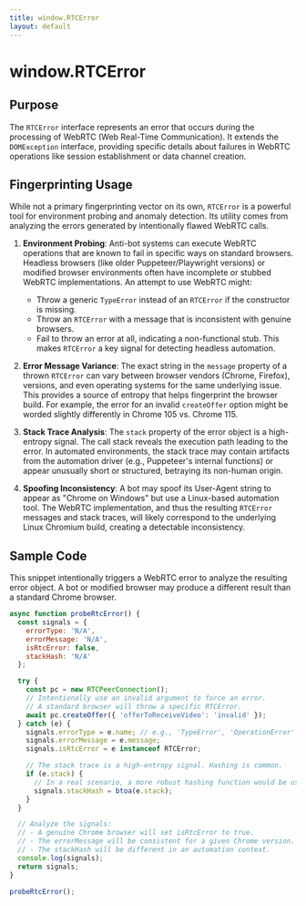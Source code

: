 ```yaml
---
title: window.RTCError
layout: default
---
```

# window.RTCError
## Purpose
The `RTCError` interface represents an error that occurs during the processing of WebRTC (Web Real-Time Communication). It extends the `DOMException` interface, providing specific details about failures in WebRTC operations like session establishment or data channel creation.

## Fingerprinting Usage
While not a primary fingerprinting vector on its own, `RTCError` is a powerful tool for environment probing and anomaly detection. Its utility comes from analyzing the errors generated by intentionally flawed WebRTC calls.

1.  **Environment Probing**: Anti-bot systems can execute WebRTC operations that are known to fail in specific ways on standard browsers. Headless browsers (like older Puppeteer/Playwright versions) or modified browser environments often have incomplete or stubbed WebRTC implementations. An attempt to use WebRTC might:
    *   Throw a generic `TypeError` instead of an `RTCError` if the constructor is missing.
    *   Throw an `RTCError` with a message that is inconsistent with genuine browsers.
    *   Fail to throw an error at all, indicating a non-functional stub.
    This makes `RTCError` a key signal for detecting headless automation.

2.  **Error Message Variance**: The exact string in the `message` property of a thrown `RTCError` can vary between browser vendors (Chrome, Firefox), versions, and even operating systems for the same underlying issue. This provides a source of entropy that helps fingerprint the browser build. For example, the error for an invalid `createOffer` option might be worded slightly differently in Chrome 105 vs. Chrome 115.

3.  **Stack Trace Analysis**: The `stack` property of the error object is a high-entropy signal. The call stack reveals the execution path leading to the error. In automated environments, the stack trace may contain artifacts from the automation driver (e.g., Puppeteer's internal functions) or appear unusually short or structured, betraying its non-human origin.

4.  **Spoofing Inconsistency**: A bot may spoof its User-Agent string to appear as "Chrome on Windows" but use a Linux-based automation tool. The WebRTC implementation, and thus the resulting `RTCError` messages and stack traces, will likely correspond to the underlying Linux Chromium build, creating a detectable inconsistency.

## Sample Code
This snippet intentionally triggers a WebRTC error to analyze the resulting error object. A bot or modified browser may produce a different result than a standard Chrome browser.

```javascript
async function probeRtcError() {
  const signals = {
    errorType: 'N/A',
    errorMessage: 'N/A',
    isRtcError: false,
    stackHash: 'N/A'
  };

  try {
    const pc = new RTCPeerConnection();
    // Intentionally use an invalid argument to force an error.
    // A standard browser will throw a specific RTCError.
    await pc.createOffer({ 'offerToReceiveVideo': 'invalid' });
  } catch (e) {
    signals.errorType = e.name; // e.g., 'TypeError', 'OperationError'
    signals.errorMessage = e.message;
    signals.isRtcError = e instanceof RTCError;

    // The stack trace is a high-entropy signal. Hashing is common.
    if (e.stack) {
      // In a real scenario, a more robust hashing function would be used.
      signals.stackHash = btoa(e.stack); 
    }
  }

  // Analyze the signals:
  // - A genuine Chrome browser will set isRtcError to true.
  // - The errorMessage will be consistent for a given Chrome version.
  // - The stackHash will be different in an automation context.
  console.log(signals);
  return signals;
}

probeRtcError();
```